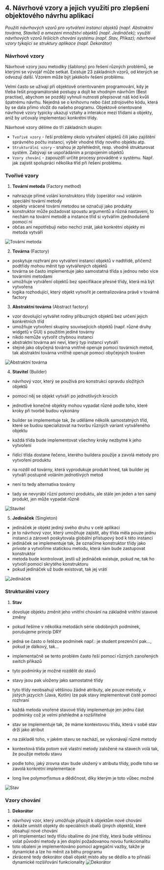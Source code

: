## 4. Návrhové vzory a jejich využití pro zlepšení objektového návrhu aplikací

_Použití návrhových vzorů pro vytváření instancí objektů (např. Abstraktní továrna, Stavitel) a omezení množství
objektů (např. Jedináček); využití návrhových vzorů řešících chování systému (např. Stav, Příkaz); návrhové vzory
týkající se struktury aplikace (např. Dekorátor)_

### Návrhové vzory
Návrhové vzory jsou metodiky (šablony) pro řešení různých problémů, se kterými se vývojář může setkat.
Existuje 23 základních vzorů, od kterých se odvozují další.
Vzorem může být jakékoliv řešení problému.

Velmi často se užívají při objektově orientovaném programování, kdy je třeba řešit programátorské postupy a dojít ke
vhodným návrhům (Best practise), abychom se později vyhnuli nutnosti přepisovat náš kód kvůli špatnému návrhu.
Nejedná se o knihovnu nebo část zdrojového kódu, která by se dala přímo vložit do našeho programu.
Objektově orientované návrhové vzory typicky ukazují vztahy a interakce mezi třídami a objekty, aniž by určovaly
implementaci konkrétní třídy.

Návrhové vzory dělíme do tří základních skupin:

- `Tvořivé vzory` - řeší problémy okolo vytváření objektů čili jako zajištění
  správného počtu instancí, výběr vhodné třídy nového objektu atp.
- `Strukturální vzory` - snahou je zpřehlednit, resp. vhodně
  strukturovat systém. Zabývají se uspořádáním a propojením objektů
- `Vzory chování` - zapouzdří určité procesy prováděné v systému.
  Např. jak zajistit spolupráci několika tříd při řešení problému.

### Tvořivé vzory

1. **Tovární metoda** (Factory method)

- nahrazuje přímé volání konstruktoru třídy (operátor `new`) voláním speciální tovární metody
- objekty vrácené tovární metodou se označují jako produkty
- konstruktor může požadovat spoustu argumentů a různá nastavení, to nechám na tovární metodě a instance tříd si
  vytvářím zjednodušeně pomocí ní
- občas ani nepotřebuji nebo nechci znát, jaké konkrétní objekty mi metoda vytváří

![Tovární metoda](img/factory-method.png)

2. **Továrna** (Factory)

- poskytuje rozhraní pro vytváření instancí objektů v nadtřídě, přičemž podtřídy mohou měnit typ vytvářených objektů
- továrna se často implementuje jako samostatná třída s jednou nebo více továrními metodami
- umožňuje vytváření objektů bez specifikace přesné třídy, která má být vytvořena
- logika rozhodující, který objekt vytvořit je centralizována právě v továrně
  factory

3. **Abstraktní továrna** (Abstract factory)

- vzor dovolující vytvářet rodiny příbuzných objektů bez určení jejich konkrétních tříd
- umožňuje vytvoření skupiny souvisejících objektů (např. různé druhy widgetů v GUI) s použitím jediné továrny
- nikdo nemůže vytvořit chybnou instanci
- abstraktní továrna ani neví, který typ instancí vytváří
- stejně jako obyčejná továrna vnitřně operuje pomocí továrních metod, tak abstraktní továrna vnitřně operuje pomocí
  obyčejných továren

![Abstraktní továrna](img/abstract-factory.png)

4. **Stavitel** (Builder)

- návrhový vzor, který se používá pro konstrukci opravdu složitých objektů
- pomocí něj se objekt vytváří po jednotlivých krocích
- jednotlivé konečné objekty mohou vypadat různě podle toho, které kroky při tvorbě budou vykonány

- builder se implementuje tak, že uděláme několik samostatných tříd, které se budou
  specializovat na tvorbu různých variant vytvářeného objektu
- každá třída bude implementovat všechny kroky nezbytné k jeho vytvoření
- řídící třída dostane řečeno, kterého buildera použije a zavolá metody pro vytvoření produktu

- na rozdíl od továrny, která vyprodukuje produkt hned, tak builder jej vytváří postupně voláním jednotlivých metod
- není to tedy alternativa továrny
- tady se nevyrábí různí potomci produktu, ale stále jen jeden a ten samý produkt, jen může
  vypadat různě

![Stavitel](img/builder.png)

5. **Jedináček** (Singleton)

- jedináček je objekt jediný svého druhu v celé aplikaci
- je to návrhový vzor, který umožňuje zajistit, aby třída měla pouze jednu instanci a zároveň poskytovala globální
  přístupový bod k této instanci
- jedináček se implementuje tak, že označíme konstruktor třídy jako *private* a vytvoříme statickou metodu, která nám
  bude zastupovat konstruktor
- metoda bude kontrolovat, jestli už jedináček existuje, pokud ne, tak ho vytvoří pomocí skrytého konstruktoru
- pokud jedináček už bude existovat, tak jej vrátí

![Jedináček](img/singleton.png)

### Strukturální vzory

1. **Stav**

- dovoluje objektu změnit jeho vnitřní chování na základně vnitřní stavové změny
- pokud řešíme v několika metodách série obdobných podmínek, porušujeme princip DRY
- jedná se často o řetězce podmínek např.: je student prezenční pak…, pokud je dálkový, tak…
- implementačně se tento problém často řeší pomocí různých zanořených switch příkazů

- tyto podmínky je možné rozdělit do stavů
- stavy jsou pak uloženy jako samostatné třídy
- tyto třídy neobsahují většinou žádné atributy, ale pouze metody, v jistých jazycích (Java, Kotlin) lze pak stavy
  implementovat čistě pomocí rozhraní
- každá metoda vnořené stavové třídy implementuje jen jednu část
  podmínky což je velmi přehledné a rozšiřitelné

- stav se implementuje tak, že máme kontextovou třídu, která v sobě stav drží jako atribut
- na základě toho, v jakém stavu se nachází, se vykonávají různé metody
- kontextová třída potom své vlastní metody založené na stavech volá tak, že použije metodu stavu
- podle toho, jaký zrovna stav bude uložený v atributu třídy, podle toho se zavolá konkrétní implementace
- long live polymorfismus a dědičnost, díky kterým je toto vůbec možné

![Stav](img/state.png)

### Vzory chování

1. **Dekorátor**

- návrhový vzor, který umožňuje připojit k objektům nové chování
- dokáže umístit objekty do speciálních obalů (jiných objektů), které obsahují nové chování
- při implementaci tedy třídu obalíme do jiné třídy, která bude většinou volat původní metody a jen doplní požadovanou
  novou funkcionalitu
- toto obalení je implementováno pomocí agregační vazby, takže je dynamické a lze ho měnit za běhu programu
- zkráceně tedy dekorátor obalí objekt místo aby se dědilo a to přináší dynamické rozšiřování funkcionality
  ![Dekorátor](img/decorator.png)